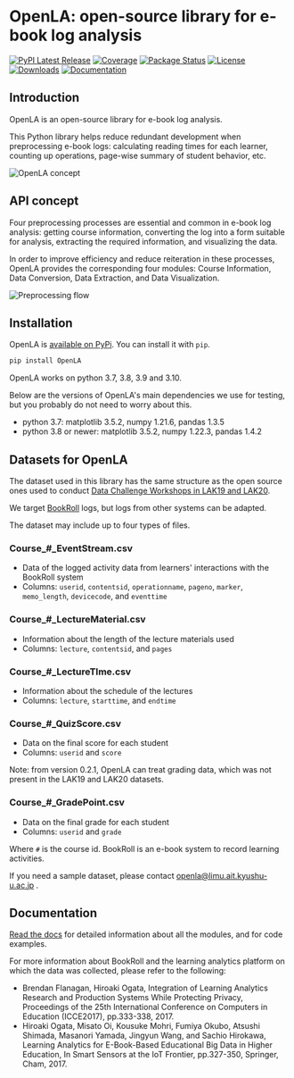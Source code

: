 # OpenLA: open-source library for e-book log analysis 

[![PyPI Latest Release](https://img.shields.io/pypi/v/OpenLA.svg)](https://pypi.org/project/OpenLA/)
[![Coverage](https://limu.ait.kyushu-u.ac.jp/~openLA/_images/coverage.svg)](https://github.com/limu-research/openla/)
[![Package Status](https://img.shields.io/pypi/status/OpenLA.svg)](https://pypi.org/project/OpenLA/)
[![License](https://img.shields.io/pypi/l/OpenLA.svg)](https://github.com/limu-research/openla/blob/main/LICENSE)
[![Downloads](https://static.pepy.tech/personalized-badge/OpenLA?period=month&units=international_system&left_color=black&right_color=orange&left_text=PyPI%20downloads%20per%20month)](https://pepy.tech/project/OpenLA)
[![Documentation](https://img.shields.io/badge/api-reference-blue.svg)](https://limu.ait.kyushu-u.ac.jp/~openLA/)

## Introduction

OpenLA is an open-source library for e-book log analysis.

This Python library helps reduce redundant development when preprocessing e-book logs:
calculating reading times for each learner, counting up operations, page-wise summary of student behavior, etc.

![OpenLA concept](https://github.com/limu-research/openla/raw/main/source/images/OpenLA_concept.jpg?openla=2022-04-12)

## API concept

Four preprocessing processes are essential and common in e-book log analysis: getting course information, converting the log into a form suitable for analysis, extracting the required information, and visualizing the data.

In order to improve efficiency and reduce reiteration in these processes, OpenLA provides the corresponding four modules: Course Information, Data Conversion, Data Extraction, and Data Visualization.

![Preprocessing flow](https://github.com/limu-research/openla/raw/main/source/images/OpenLA_structure.jpg?openla=2022-04-12)

## Installation

OpenLA is [available on PyPi](https://pypi.org/project/OpenLA/). You can install it with `pip`.

```sh
pip install OpenLA
```

OpenLA works on python 3.7, 3.8, 3.9 and 3.10.

Below are the versions of OpenLA's main dependencies we use for testing, but you probably do not need to worry about this.

- python 3.7: matplotlib 3.5.2, numpy 1.21.6, pandas 1.3.5
- python 3.8 or newer: matplotlib 3.5.2, numpy 1.22.3, pandas 1.4.2

## Datasets for OpenLA

The dataset used in this library has the same structure as the open source ones used to conduct [Data Challenge Workshops in LAK19 and LAK20](https://sites.google.com/view/lak20datachallenge).

We target [BookRoll](https://www.let.media.kyoto-u.ac.jp/en/project/digital-teaching-material-delivery-system-bookroll/) logs, but logs from other systems can be adapted.

The dataset may include up to four types of files.

### Course\_#\_EventStream.csv

- Data of the logged activity data from learners' interactions with the BookRoll system
- Columns: `userid`, `contentsid`, `operationname`, `pageno`, `marker`, `memo_length`, `devicecode`, and `eventtime`

### Course\_#\_LectureMaterial.csv

- Information about the length of the lecture materials used
- Columns: `lecture`, `contentsid`, and `pages`

### Course\_#\_LectureTIme.csv

- Information about the schedule of the lectures
- Columns: `lecture`, `starttime`, and `endtime`

### Course\_#\_QuizScore.csv

- Data on the final score for each student
- Columns: `userid` and `score`

Note: from version 0.2.1, OpenLA can treat grading data, which was not present in the LAK19 and LAK20 datasets.

### Course\_#\_GradePoint.csv

- Data on the final grade for each student
- Columns: `userid` and `grade`

Where `#` is the course id. BookRoll is an e-book system to record learning activities.

If you need a sample dataset, please contact openla@limu.ait.kyushu-u.ac.jp .

## Documentation

[Read the docs](https://limu.ait.kyushu-u.ac.jp/~openLA/) for detailed information about all the modules, and for code examples.

For more information about BookRoll and the learning analytics platform on which the data was collected, please refer to the following:

- Brendan Flanagan, Hiroaki Ogata, Integration of Learning Analytics Research and Production Systems While Protecting Privacy, Proceedings of the 25th International Conference on Computers in Education (ICCE2017), pp.333-338, 2017.
- Hiroaki Ogata, Misato Oi, Kousuke Mohri, Fumiya Okubo, Atsushi Shimada, Masanori Yamada, Jingyun Wang, and Sachio Hirokawa, Learning Analytics for E-Book-Based Educational Big Data in Higher Education, In Smart Sensors at the IoT Frontier, pp.327-350, Springer, Cham, 2017.
